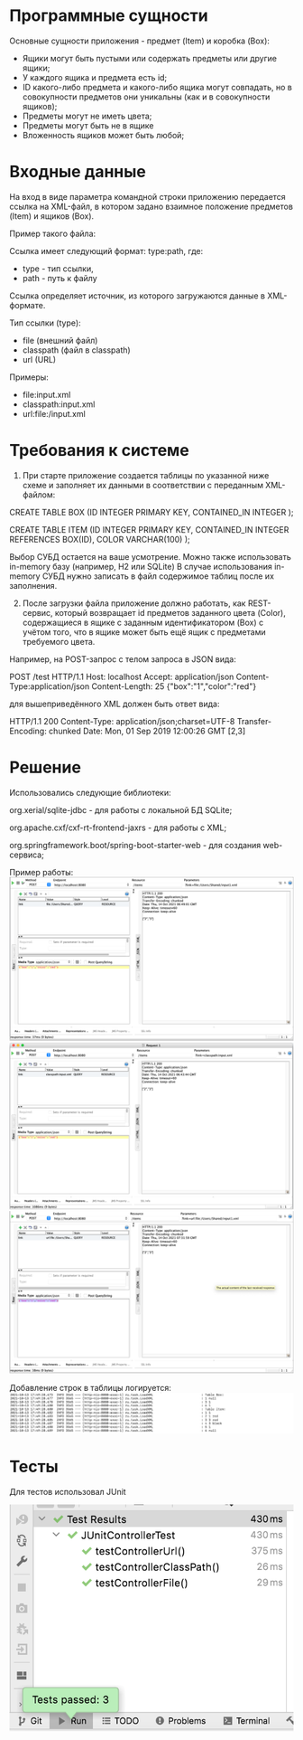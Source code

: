 # Программные сущности
Основные сущности приложения - предмет (Item) и коробка (Box):
- Ящики могут быть пустыми или содержать предметы или другие ящики;
- У каждого ящика и предмета есть id;
- ID какого-либо предмета и какого-либо ящика могут совпадать, но в совокупности предметов они уникальны (как и в совокупности ящиков);
- Предметы могут не иметь цвета;
- Предметы могут быть не в ящике
- Вложенность ящиков может быть любой;

# Входные данные 
На вход в виде параметра командной строки приложению передается ссылка на XML-файл, в котором задано взаимное положение предметов (Item) и ящиков (Box).

Пример такого файла:

<?xml version="1.0" encoding="UTF-8"?>
<Storage>
 <Box id="1">
   <Item id="1"/>
   <Item color="red" id="2"/>
   <Box id="3">
       <Item id="3" color="red" />
       <Item id="4" color="black" />    
   </Box>
   <Box id="6"/>
   <Item id="5"/>
 </Box>
 <Item id="6"/>
</Storage>

Ссылка имеет следующий формат: type:path, где:

- type - тип ссылки,
- path - путь к файлу

Ссылка определяет источник, из которого загружаются данные в XML-формате.

Тип ссылки (type): 
- file (внешний файл)
- classpath (файл в classpath)
- url (URL)

Примеры:
- file:input.xml
- classpath:input.xml
- url:file:/input.xml

# Требования к системе

1) При старте приложение создается таблицы по указанной ниже схеме и заполняет их данными в соответствии с переданным XML-файлом:

CREATE TABLE BOX
(ID INTEGER PRIMARY KEY,
CONTAINED_IN INTEGER
);

CREATE TABLE ITEM
(ID INTEGER PRIMARY KEY,
CONTAINED_IN INTEGER REFERENCES BOX(ID),
COLOR VARCHAR(100)
);

Выбор СУБД остается на ваше усмотрение. Можно также использовать in-memory базу (например,  H2 или SQLite)
В случае использования in-memory СУБД нужно записать в файл содержимое таблиц после их заполнения.

2) После загрузки файла приложение должно работать, как REST-сервис, который возвращает id предметов
заданного цвета (Color), содержащиеся в ящике c заданным идентификатором (Box)
с учётом того, что в ящике может быть ещё ящик с предметами требуемого цвета.

Например, на POST-запрос с телом запроса в JSON вида:

POST /test HTTP/1.1
Host: localhost
Accept: application/json
Content-Type:application/json
Content-Length: 25
{"box":"1","color":"red"}

для вышеприведённого XML должен быть ответ вида:

HTTP/1.1 200
Content-Type: application/json;charset=UTF-8
Transfer-Encoding: chunked
Date: Mon, 01 Sep 2019 12:00:26 GMT
[2,3]

# Решение
Использовались следующие библиотеки:

org.xerial/sqlite-jdbc - для работы с локальной БД SQLite;

org.apache.cxf/cxf-rt-frontend-jaxrs - для работы с XML;

org.springframework.boot/spring-boot-starter-web - для создания web-сервиса;

Пример работы:
![alt text](https://github.com/Gluk87/boxitemtask/blob/main/Screens/Screen1.png)
![alt text](https://github.com/Gluk87/boxitemtask/blob/main/Screens/Screen2.png)
![alt text](https://github.com/Gluk87/boxitemtask/blob/main/Screens/Screen4.png)

Добавление строк в таблицы логируется:
![alt text](https://github.com/Gluk87/boxitemtask/blob/main/Screens/Screen3.png)

# Тесты
Для тестов использовал JUnit

![alt text](https://github.com/Gluk87/boxitemtask/blob/main/Screens/Screen5.png)
